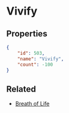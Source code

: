 # Vivify

<no description available>

## Properties

```json
{
    "id": 503,
    "name": "Vivify",
    "count": -100
}
```

## Related

- [Breath of Life](../items/15768-breath-of-life.md)

